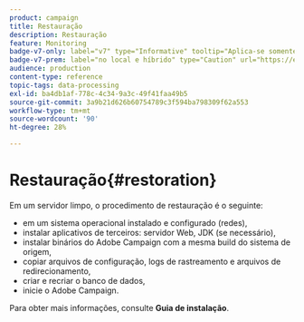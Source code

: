 ```yaml
---
product: campaign
title: Restauração
description: Restauração
feature: Monitoring
badge-v7-only: label="v7" type="Informative" tooltip="Aplica-se somente ao Campaign Classic v7"
badge-v7-prem: label="no local e híbrido" type="Caution" url="https://experienceleague.adobe.com/docs/campaign-classic/using/installing-campaign-classic/architecture-and-hosting-models/hosting-models-lp/hosting-models.html?lang=pt-BR" tooltip="Aplica-se somente a implantações locais e híbridas"
audience: production
content-type: reference
topic-tags: data-processing
exl-id: ba4db1af-778c-4c34-9a3c-49f41faa49b5
source-git-commit: 3a9b21d626b60754789c3f594ba798309f62a553
workflow-type: tm+mt
source-wordcount: '90'
ht-degree: 28%

---
```


# Restauração{#restoration}



Em um servidor limpo, o procedimento de restauração é o seguinte:

* em um sistema operacional instalado e configurado (redes),
* instalar aplicativos de terceiros: servidor Web, JDK (se necessário),
* instalar binários do Adobe Campaign com a mesma build do sistema de origem,
* copiar arquivos de configuração, logs de rastreamento e arquivos de redirecionamento,
* criar e recriar o banco de dados,
* inicie o Adobe Campaign.

Para obter mais informações, consulte **Guia de instalação**.
